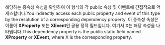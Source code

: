 <span data-ttu-id="e4c9b-101">해당하는 종속성 속성을 확인하여 이 형식의 각 public 속성 및 이벤트에 간접적으로 액세스합니다.</span><span class="sxs-lookup"><span data-stu-id="e4c9b-101">You indirectly access each public property and event of this type by the resolution of a corresponding dependency property.</span></span> <span data-ttu-id="e4c9b-102">이 종속성 속성은 이름이 **XProperty** 또는 **XEvent**인 공용 정적 필드입니다. 여기서 X는 해당 속성을 나타냅니다.</span><span class="sxs-lookup"><span data-stu-id="e4c9b-102">This dependency property is the public static field named **XProperty** or **XEvent**, where X is the corresponding property.</span></span>